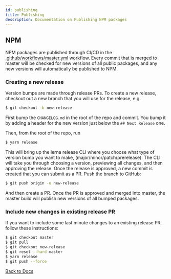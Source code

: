 ```yaml
---
id: publishing
title: Publishing
description: Documentation on Publishing NPM packages
---
```


## NPM

NPM packages are published through CI/CD in the
[.github/workflows/master.yml](https://github.com/backstage/backstage/blob/master/.github/workflows/master.yml)
workflow. Every commit that is merged to master will be checked for new versions
of all public packages, and any new versions will automatically be published to
NPM.

### Creating a new release

Version bumps are made through release PRs. To create a new release, checkout
out a new branch that you will use for the release, e.g.

```sh
$ git checkout -b new-release
```

First bump the `CHANGELOG.md` in the root of the repo and commit. You bump it by
adding a header for the new version just below the `## Next Release` one.

Then, from the root of the repo, run

```sh
$ yarn release
```

This will bring up the lerna release CLI where you choose what type of version
bump you want to make, (major/minor/patch/prerelease). The CLI will take you
through choosing a version, previewing all changes, and then approving the
release. Once the release is approved, a new commit is created that you can
submit as a PR. Push the branch to GitHub:

```sh
$ git push origin -u new-release
```

And then create a PR. Once the PR is approved and merged into master, the master
build will publish new versions of all bumped packages.

### Include new changes in existing release PR

If you want to include some last minute changes to an existing release PR,
follow these instructions:

```sh
$ git checkout master
$ git pull
$ git checkout new-release
$ git reset --hard master
$ yarn release
$ git push --force
```

[Back to Docs](../README.md)
